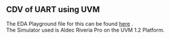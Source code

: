 ## CDV of UART using UVM

The EDA Playground file for this can be found [here](https://www.edaplayground.com/x/wBm9) . <br>
The Simulator used is Aldec Riveria Pro on the UVM 1.2 Platform.
